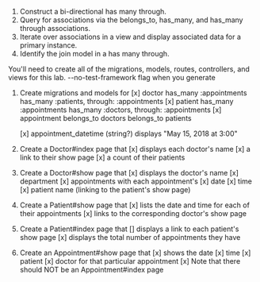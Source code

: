 1.	Construct a bi-directional has many through.
2.	Query for associations via the belongs_to, has_many, and has_many through associations.
3.	Iterate over associations in a view and display associated data for a primary instance.
4.	Identify the join model in a has many through.


You'll need to create all of the migrations, models, routes, controllers, and views for this lab.
--no-test-framework flag when you generate 

1.	Create migrations and models for 
	[x] doctor
		has_many :appointments
		has_many :patients, through: :appointments
	[x] patient
		has_many :appointments
		has_many :doctors, through: :appointments
	[x] appointment
		belongs_to doctors
		belongs_to patients

	[x]	appointment_datetime (string?) displays "May 15, 2018 at 3:00"

2. 	Create a Doctor#index page that 
	 [x] displays each doctor's name
	 [x]	a link to their show page
	 [x]	a count of their patients

3.	Create a Doctor#show page that 
	 [x]	displays the doctor's name
	 [x]	department
	 [x]	appointments with each appointment's 
		[x]	date
		[x]	time
		[x]	patient name (linking to the patient's show page)


4.	Create a Patient#show page that 
	 [x]	lists the date and time for each of their appointments 
	 [x]	links to the corresponding doctor's show page


5.	Create a Patient#index page that 
	 []	displays a link to each patient's show page 
	 [x] displays the total number of appointments they have

6.	Create an Appointment#show page that 
	[x]	shows the date
	[x]	time
	[x]	patient
	[x]	doctor for that particular appointment
	[x]	Note that there should NOT be an Appointment#index page
